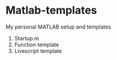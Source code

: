 # Matlab-templates

My personal MATLAB setup and templates

1) Startup.m
2) Function template
3) Livescript template

